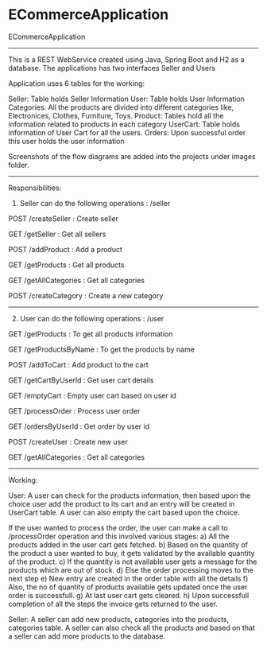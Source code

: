 # ECommerceApplication
ECommerceApplication
________________________________________________________________________________________________________________________________

This is a REST WebService created using Java, Spring Boot and H2 as a database. The applications has two interfaces Seller and Users

Application uses 6 tables for the working:

Seller: Table holds Seller Information
User: Table holds User Information
Categories: All the products are divided into different categories like, Electronices, Clothes, Furniture, Toys.
Product: Tables hold all the information related to products in each category
UserCart: Table holds information of User Cart for all the users.
Orders: Upon successful order this user holds the user information

Screenshots of the flow diagrams are added into the projects under images folder.

________________________________________________________________________________________________________________________________

Responsibilities:

1) Seller can do the following operations : /seller

POST /createSeller      : Create seller

GET /getSeller          : Get all sellers

POST /addProduct        : Add a product

GET /getProducts        : Get all products

GET /getAllCategories   : Get all categories

POST /createCategory    : Create a new category

____________________________________________________________________________________

2) User can do the following operations :  /user

GET /getProducts          : To get all products information

GET /getProductsByName    : To get the products by name

POST /addToCart           : Add product to the cart

GET /getCartByUserId      : Get user cart details

GET /emptyCart            : Empty user cart based on user id

GET /processOrder         : Process user order

GET /ordersByUserId       : Get order by user id

POST /createUser          : Create new user

GET /getAllCategories     : Get all categories

________________________________________________________________________________________________________________________________

Working:

User: A user can check for the products information, then based upon the choice user add the product to its cart and an entry will be created in UserCart table. A user can also empty the cart based upon the choice.

If the user wanted to process the order, the user can make a call to /processOrder operation and this involved various stages:
a) All the products added in the user cart gets fetched.
b) Based on the quantity of the product a user wanted to buy, it gets validated by the available quantity of the product.
c) If the quantity is not available user gets a message for the products which are out of stock.
d) Else the order processing moves to the next step
e) New entry are created in the order table with all the details
f) Also, the no of quantity of products available gets updated once the user order is successfull.
g) At last user cart gets cleared.
h) Upon successfull completion of all the steps the invoice gets returned to the user.

Seller: A seller can add new products, categories into the products, categories table. A seller can also check all the products and based on that a seller can add more products to the database.

